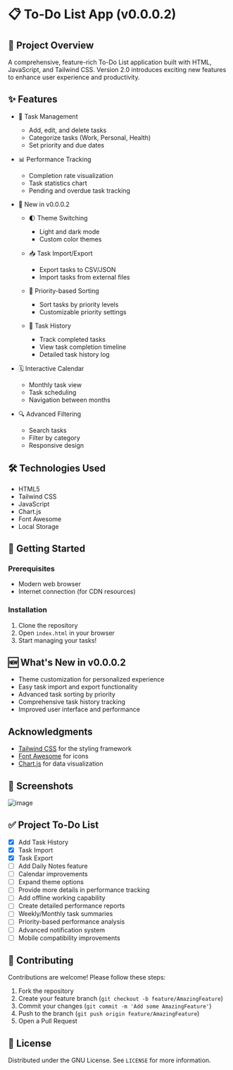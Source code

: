 # 📋 To-Do List App (v0.0.0.2)

## 🌟 Project Overview

A comprehensive, feature-rich To-Do List application built with HTML, JavaScript, and Tailwind CSS. Version 2.0 introduces exciting new features to enhance user experience and productivity.

## ✨ Features

- 🚀 Task Management
  - Add, edit, and delete tasks
  - Categorize tasks (Work, Personal, Health)
  - Set priority and due dates

- 📊 Performance Tracking
  - Completion rate visualization
  - Task statistics chart
  - Pending and overdue task tracking

- 🎨 New in v0.0.0.2
  - 🌓 Theme Switching
    - Light and dark mode
    - Custom color themes
  
  - 📥 Task Import/Export
    - Export tasks to CSV/JSON
    - Import tasks from external files
  
  - 🔢 Priority-based Sorting
    - Sort tasks by priority levels
    - Customizable priority settings
  
  - 📜 Task History
    - Track completed tasks
    - View task completion timeline
    - Detailed task history log

- 🗓️ Interactive Calendar
  - Monthly task view
  - Task scheduling
  - Navigation between months

- 🔍 Advanced Filtering
  - Search tasks
  - Filter by category
  - Responsive design

## 🛠️ Technologies Used

- HTML5
- Tailwind CSS
- JavaScript
- Chart.js
- Font Awesome
- Local Storage

## 🚀 Getting Started

### Prerequisites

- Modern web browser
- Internet connection (for CDN resources)

### Installation

1. Clone the repository
2. Open `index.html` in your browser
3. Start managing your tasks!

## 🆕 What's New in v0.0.0.2

- Theme customization for personalized experience
- Easy task import and export functionality
- Advanced task sorting by priority
- Comprehensive task history tracking
- Improved user interface and performance

## Acknowledgments

- [Tailwind CSS](https://tailwindcss.com/) for the styling framework
- [Font Awesome](https://fontawesome.com/) for icons
- [Chart.js](https://www.chartjs.org/) for data visualization

## 📸 Screenshots

![image](https://github.com/user-attachments/assets/07fcfc00-ff92-4a95-a5e4-580124754c9f)


## ✅ Project To-Do List

- [x] Add Task History
- [x] Task Import
- [x] Task Export
- [ ] Add Daily Notes feature
- [ ] Calendar improvements
- [ ] Expand theme options
- [ ] Provide more details in performance tracking
- [ ] Add offline working capability
- [ ] Create detailed performance reports
- [ ] Weekly/Monthly task summaries
- [ ] Priority-based performance analysis
- [ ] Advanced notification system
- [ ] Mobile compatibility improvements

## 🤝 Contributing

Contributions are welcome! Please follow these steps:

1. Fork the repository
2. Create your feature branch (`git checkout -b feature/AmazingFeature`)
3. Commit your changes (`git commit -m 'Add some AmazingFeature'`)
4. Push to the branch (`git push origin feature/AmazingFeature`)
5. Open a Pull Request

## 📜 License

Distributed under the GNU License. See `LICENSE` for more information.
